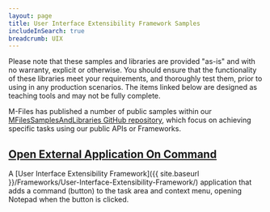 ```yaml
---
layout: page
title: User Interface Extensibility Framework Samples
includeInSearch: true
breadcrumb: UIX
---
```


<p class="note warning">Please note that these samples and libraries are provided "as-is" and with no warranty, explicit or otherwise. You should ensure that the functionality of these libraries meet your requirements, and thoroughly test them, prior to using in any production scenarios.  The items linked below are designed as teaching tools and may not be fully complete.</p>

M-Files has published a number of public samples within our [MFilesSamplesAndLibraries GitHub repository](https://github.com/M-Files/MFilesSamplesAndLibraries/tree/master/Samples#readme), which focus on achieving specific tasks using our public APIs or Frameworks.

## [Open External Application On Command](https://github.com/M-Files/MFilesSamplesAndLibraries/tree/master/Samples/UIX%20Applications/OpenExternalApplicationOnCommand/#readme)

A [User Interface Extensibility Framework]({{ site.baseurl }}/Frameworks/User-Interface-Extensibility-Framework/) application that adds a command (button) to the task area and context menu, opening Notepad when the button is clicked.
